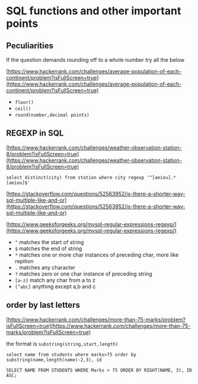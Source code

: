 # SQL functions and other important points

## Peculiarities

If the question demands rounding off to a whole number try all the below

[https://www.hackerrank.com/challenges/average-population-of-each-continent/problem?isFullScreen=true](https://www.hackerrank.com/challenges/average-population-of-each-continent/problem?isFullScreen=true)

  * ```floor()```
  * ```ceil()```
  * ```round(number,decimal points)```

## REGEXP in SQL

[https://www.hackerrank.com/challenges/weather-observation-station-8/problem?isFullScreen=true](https://www.hackerrank.com/challenges/weather-observation-station-8/problem?isFullScreen=true)

```select distinct(city) from station where city regexp '^[aeiou].*[aeiou]$'```

[https://stackoverflow.com/questions/52563952/is-there-a-shorter-way-sql-multiple-like-and-or](https://stackoverflow.com/questions/52563952/is-there-a-shorter-way-sql-multiple-like-and-or)

[https://www.geeksforgeeks.org/mysql-regular-expressions-regexp/](https://www.geeksforgeeks.org/mysql-regular-expressions-regexp/)


* ```^``` matches the start of string
* ```$``` matches the end of string
* ```*``` matches one or more char instances of preceding char, more like repition
* ```.``` matches any character
* ```?``` matches zero or one char instance of preceding string
* ```[a-z]``` match any char from a to z
* ```[^abc]``` anything except a,b and c

## order by last letters

[https://www.hackerrank.com/challenges/more-than-75-marks/problem?isFullScreen=true](https://www.hackerrank.com/challenges/more-than-75-marks/problem?isFullScreen=true)

the format is ```substring(string,start,length)```

```select name from students where marks>75 order by substring(name,length(name)-2,3), id ```

```SELECT NAME FROM STUDENTS WHERE Marks > 75 ORDER BY RIGHT(NAME, 3), ID ASC;```


